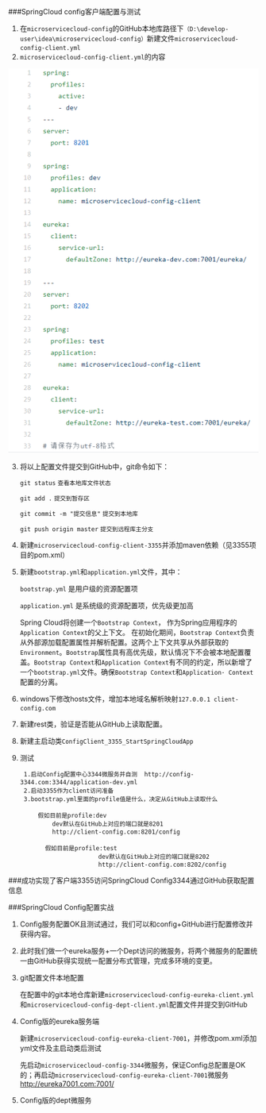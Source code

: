 ###SpringCloud config客户端配置与测试
1. 在`microservicecloud-config`的GitHub本地库路径下`（D:\develop-user\idea\microservicecloud-config）`新建文件`microservicecloud-config-client.yml`
2. `microservicecloud-config-client.yml`的内容 

![](客户端配置.png)


3. 将以上配置文件提交到GitHub中，git命令如下：
    
    `git status`  `查看本地库文件状态`
    
    `git add .` `提交到暂存区` 
    
    `git commit -m "提交信息"` `提交到本地库`
    
    `git push origin master`  `提交到远程库主分支`
    
4. 新建`microservicecloud-config-client-3355`并添加maven依赖（见3355项目的pom.xml）
5. 新建`bootstrap.yml`和`application.yml`文件，其中：
    
    `bootstrap.yml` 是用户级的资源配置项
    
    `application.yml` 是系统级的资源配置项，优先级更加高
    
    Spring Cloud将创建一个`Bootstrap Context`，
    作为Spring应用程序的`Application Context`的父上下文。
    在初始化期间，`Bootstrap Context`负责从外部源加载配置属性并解析配置。这两个上下文共享从外部获取的`Environment`。`Bootstrap`属性具有高优先级，默认情况下不会被本地配置覆盖。`Bootstrap Context`和`Application Context`有不同的约定，所以新增了一个`bootstrap.yml`文件。确保`Bootstrap Context`和`Application· Context`配置的分离。
    
6. windows下修改hosts文件，增加本地域名解析映射`127.0.0.1 client-config.com`
7. 新建rest类，验证是否能从GitHub上读取配置。
8. 新建主启动类`ConfigClient_3355_StartSpringCloudApp`
9. 测试

        1.启动Config配置中心3344微服务并自测  http://config-3344.com:3344/application-dev.yml
        2.启动3355作为client访问准备
        3.bootstrap.yml里面的profile值是什么，决定从GitHub上读取什么
           
            假如目前是profile:dev
                dev默认在GitHub上对应的端口就是8201
                http://client-config.com:8201/config  
           
              假如目前是profile:test
                             dev默认在GitHub上对应的端口就是8202
                             http://client-config.com:8202/config       
###成功实现了客户端3355访问SpringCloud Config3344通过GitHub获取配置信息                

###SpringCloud Config配置实战
1. Config服务配置OK且测试通过，我们可以和config+GitHub进行配置修改并获得内容。
2. 此时我们做一个eureka服务+一个Dept访问的微服务，将两个微服务的配置统一由GitHub获得实现统一配置分布式管理，完成多环境的变更。
3. git配置文件本地配置
    
    在配置中的git本地仓库新建`microservicecloud-config-eureka-client.yml`和`microservicecloud-config-dept-client.yml`配置文件并提交到GitHub
    
4. Config版的eureka服务端
      
      新建`microservicecloud-config-eureka-client-7001`，并修改pom.xml添加yml文件及主启动类后测试
      
      先启动`microservicecloud-config-3344`微服务，保证Config总配置是OK的；再启动`microservicecloud-config-eureka-client-7001`微服务
      http://eureka7001.com:7001/
5. Config版的dept微服务 




